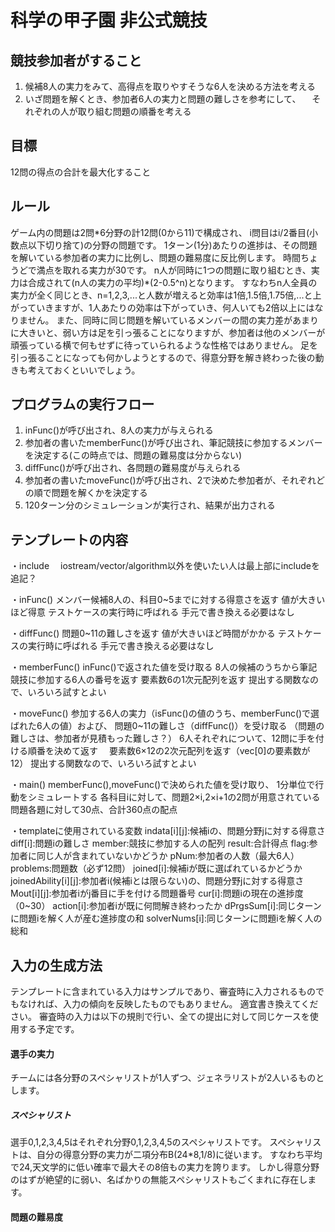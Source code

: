 # 科学の甲子園 非公式競技

## 競技参加者がすること
1. 候補8人の実力をみて、高得点を取りやすそうな6人を決める方法を考える
2. いざ問題を解くとき、参加者6人の実力と問題の難しさを参考にして、
　それぞれの人が取り組む問題の順番を考える

## 目標
 12問の得点の合計を最大化すること

## ルール
ゲーム内の問題は2問\*6分野の計12問(0から11)で構成され、
i問目はi/2番目(小数点以下切り捨て)の分野の問題です。
1ターン(1分)あたりの進捗は、その問題を解いている参加者の実力に比例し、問題の難易度に反比例します。
時間ちょうどで満点を取れる実力が30です。
n人が同時に1つの問題に取り組むとき、実力は合成されて(n人の実力の平均)\*(2-0.5^n)となります。
すなわちn人全員の実力が全く同じとき、n=1,2,3,...と人数が増えると効率は1倍,1.5倍,1.75倍,...と上がっていきますが、1人あたりの効率は下がっていき、何人いても2倍以上にはなりません。
また、同時に同じ問題を解いているメンバーの間の実力差があまりに大きいと、弱い方は足を引っ張ることになりますが、参加者は他のメンバーが頑張っている横で何もせずに待っていられるような性格ではありません。
足を引っ張ることになっても何かしようとするので、得意分野を解き終わった後の動きも考えておくといいでしょう。

## プログラムの実行フロー
1. inFunc()が呼び出され、8人の実力が与えられる
1. 参加者の書いたmemberFunc()が呼び出され、筆記競技に参加するメンバーを決定する(この時点では、問題の難易度は分からない)
1. diffFunc()が呼び出され、各問題の難易度が与えられる
1. 参加者の書いたmoveFunc()が呼び出され、2で決めた参加者が、それぞれどの順で問題を解くかを決定する
1. 120ターン分のシミュレーションが実行され、結果が出力される

## テンプレートの内容
・include
　iostream/vector/algorithm以外を使いたい人は最上部にincludeを追記？

・inFunc()
 メンバー候補8人の、科目0~5までに対する得意さを返す
 値が大きいほど得意
 テストケースの実行時に呼ばれる
 手元で書き換える必要はなし

・diffFunc()
 問題0~11の難しさを返す
 値が大きいほど時間がかかる
 テストケースの実行時に呼ばれる
 手元で書き換える必要はなし

・memberFunc()
 inFunc()で返された値を受け取る
 8人の候補のうちから筆記競技に参加する6人の番号を返す
 要素数6の1次元配列を返す
 提出する関数なので、いろいろ試すとよい

・moveFunc()
 参加する6人の実力（isFunc()の値のうち、memberFunc()で選ばれた6人の値）および、
 問題0~11の難しさ（diffFunc()）を受け取る
 （問題の難しさは、参加者が見積もった難しさ？）
 6人それぞれについて、12問に手を付ける順番を決めて返す　
 要素数6×12の2次元配列を返す（vec[0]の要素数が12）
 提出する関数なので、いろいろ試すとよい

・main()
 memberFunc(),moveFunc()で決められた値を受け取り、
 1分単位で行動をシミュレートする
 各科目iに対して、問題2×i,2×i+1の2問が用意されている
 問題各題に対して30点、合計360点の配点



 ・templateに使用されている変数
 indata[i][j]:候補iの、問題分野jに対する得意さ
 diff[i]:問題iの難しさ
 member:競技に参加する人の配列
 result:合計得点
 flag:参加者に同じ人が含まれていないかどうか
 pNum:参加者の人数（最大6人）
 problems:問題数（必ず12問）
 joined[i]:候補iが既に選ばれているかどうか
 joinedAbility[i][j]:参加者i(候補iとは限らない)の、問題分野jに対する得意さ 
 Mout[i][j]:参加者iがj番目に手を付ける問題番号
 cur[i]:問題iの現在の進捗度（0~30）
 action[i]:参加者iが既に何問解き終わったか
 dPrgsSum[i]:同じターンに問題iを解く人が産む進捗度の和
 solverNums[i]:同じターンに問題iを解く人の総和

## 入力の生成方法
テンプレートに含まれている入力はサンプルであり、審査時に入力されるものでもなければ、入力の傾向を反映したものでもありません。
適宜書き換えてください。
審査時の入力は以下の規則で行い、全ての提出に対して同じケースを使用する予定です。

#### 選手の実力
チームには各分野のスペシャリストが1人ずつ、ジェネラリストが2人いるものとします。

##### スペシャリスト
選手0,1,2,3,4,5はそれぞれ分野0,1,2,3,4,5のスペシャリストです。
スペシャリストは、自分の得意分野の実力が二項分布B(24\*8,1/8)に従います。
すなわち平均で24,天文学的に低い確率で最大その8倍もの実力を誇ります。
しかし得意分野のはずが絶望的に弱い、名ばかりの無能スペシャリストもごくまれに存在します。

#### 問題の難易度
